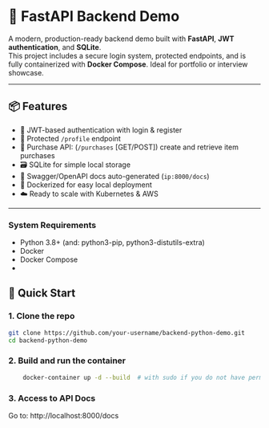 # 🐍 FastAPI Backend Demo

A modern, production-ready backend demo built with **FastAPI**, **JWT authentication**, and **SQLite**.  
This project includes a secure login system, protected endpoints, and is fully containerized with **Docker Compose**. Ideal for portfolio or interview showcase.

---

## 📦 Features

- 🔐 JWT-based authentication with login & register
- 👤 Protected `/profile` endpoint
- 🛒 Purchase API: (`/purchases` [GET/POST]) create and retrieve item purchases
- 🗃️ SQLite for simple local storage
- 📄 Swagger/OpenAPI docs auto-generated (`ip:8000/docs`)
- 🐳 Dockerized for easy local deployment
- ☁️ Ready to scale with Kubernetes & AWS

---

### System Requirements
- Python 3.8+ (and: python3-pip, python3-distutils-extra)
- Docker
- Docker Compose
- 

## 🚀 Quick Start

### 1. Clone the repo

```bash
git clone https://github.com/your-username/backend-python-demo.git
cd backend-python-demo
```

### 2. Build and run the container
```bash
    docker-container up -d --build  # with sudo if you do not have permissions'
```

### 3. Access to API Docs
Go to: http://localhost:8000/docs